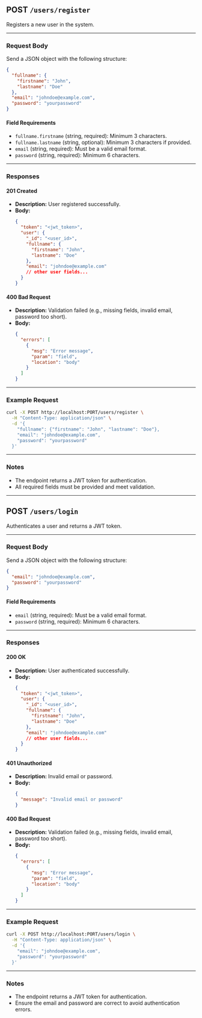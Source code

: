 
## POST `/users/register`

Registers a new user in the system.

---

### **Request Body**

Send a JSON object with the following structure:

```json
{
  "fullname": {
    "firstname": "John",
    "lastname": "Doe"
  },
  "email": "johndoe@example.com",
  "password": "yourpassword"
}
```

#### **Field Requirements**
- `fullname.firstname` (string, required): Minimum 3 characters.
- `fullname.lastname` (string, optional): Minimum 3 characters if provided.
- `email` (string, required): Must be a valid email format.
- `password` (string, required): Minimum 6 characters.

---

### **Responses**

#### **201 Created**
- **Description:** User registered successfully.
- **Body:**
  ```json
  {
    "token": "<jwt_token>",
    "user": {
      "_id": "<user_id>",
      "fullname": {
        "firstname": "John",
        "lastname": "Doe"
      },
      "email": "johndoe@example.com"
      // other user fields...
    }
  }
  ```

#### **400 Bad Request**
- **Description:** Validation failed (e.g., missing fields, invalid email, password too short).
- **Body:**
  ```json
  {
    "errors": [
      {
        "msg": "Error message",
        "param": "field",
        "location": "body"
      }
    ]
  }
  ```

---

### **Example Request**

```bash
curl -X POST http://localhost:PORT/users/register \
  -H "Content-Type: application/json" \
  -d '{
    "fullname": {"firstname": "John", "lastname": "Doe"},
    "email": "johndoe@example.com",
    "password": "yourpassword"
  }'
```

---

### **Notes**
- The endpoint returns a JWT token for authentication.
- All required fields must be provided and meet validation.

---

## POST `/users/login`

Authenticates a user and returns a JWT token.

---

### **Request Body**

Send a JSON object with the following structure:

```json
{
  "email": "johndoe@example.com",
  "password": "yourpassword"
}
```

#### **Field Requirements**
- `email` (string, required): Must be a valid email format.
- `password` (string, required): Minimum 6 characters.

---

### **Responses**

#### **200 OK**
- **Description:** User authenticated successfully.
- **Body:**
  ```json
  {
    "token": "<jwt_token>",
    "user": {
      "_id": "<user_id>",
      "fullname": {
        "firstname": "John",
        "lastname": "Doe"
      },
      "email": "johndoe@example.com"
      // other user fields...
    }
  }
  ```

#### **401 Unauthorized**
- **Description:** Invalid email or password.
- **Body:**
  ```json
  {
    "message": "Invalid email or password"
  }
  ```

#### **400 Bad Request**
- **Description:** Validation failed (e.g., missing fields, invalid email, password too short).
- **Body:**
  ```json
  {
    "errors": [
      {
        "msg": "Error message",
        "param": "field",
        "location": "body"
      }
    ]
  }
  ```

---

### **Example Request**

```bash
curl -X POST http://localhost:PORT/users/login \
  -H "Content-Type: application/json" \
  -d '{
    "email": "johndoe@example.com",
    "password": "yourpassword"
  }'
```

---

### **Notes**
- The endpoint returns a JWT token for authentication.
- Ensure the email and password are correct to avoid authentication errors.